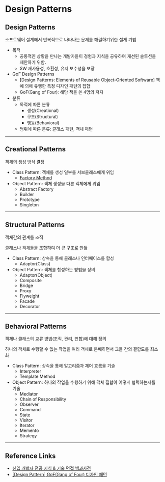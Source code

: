 # Design Patterns

## Design Patterns

소프트웨어 설계에서 반복적으로 나타나는 문제를 해결하기위한 설계 기법

-  목적
   -  공통적인 상황을 만나는 개발자들이 경험과 지식을 공유하여 개선된 솔루션을 제안하기 위함.
   -  SW 재사용성, 호환성, 유지 보수성을 보장
-  GoF Design Patterns
   -  [Design Patterns: Elements of Reusable Object-Oriented Software] 책에 의해 유행한 특정 디자인 패턴의 집합
   -  GoF(Gang of Four): 해당 책을 쓴 4명의 저자
-  분류
   -  목적에 따른 분류
      -  생성(Creational)
      -  구조(Structural)
      -  행동(Behavioral)
   -  범위에 따른 분류: 클래스 패턴, 객체 패턴

---

## Creational Patterns

객체의 생성 방식 결정

-  Class Pattern: 객체를 생성 일부를 서브클래스에게 위임
   -  [Factory Method](https://github.com/jinyoung4478/everything-for-dev/blob/main/Design%20Patterns/Factory%20Method.md)
-  Object Pattern: 객체 생성을 다른 객체에게 위임
   -  Abstract Factory
   -  Builder
   -  Prototype
   -  Singleton

---

## Structural Patterns

객체간의 관계를 조직

클래스나 객체들을 조합하여 더 큰 구조로 만듦

-  Class Pattern: 상속을 통해 클래스나 인터페이스를 합성
   -  Adaptor(Class)
-  Object Pattern: 객체를 합성하는 방법을 정의
   -  Adaptor(Object)
   -  Composite
   -  Bridge
   -  Proxy
   -  Flyweight
   -  Facade
   -  Decorator

---

## Behavioral Patterns

객체나 클래스의 교류 방법(조직, 관리, 연합)에 대해 정의

하나의 객체로 수행할 수 없는 작업을 여러 객체로 분배하면서 그들 간의 결합도를 최소화

-  Class Pattern: 상속을 통해 알고리즘과 제어 흐름을 기술
   -  Interpreter
   -  Template Method
-  Object Pattern: 하나의 작업을 수행하기 위해 객체 집합이 어떻게 협력하는지를 기술
   -  Mediator
   -  Chain of Responsibility
   -  Observer
   -  Command
   -  State
   -  Visitor
   -  Iterator
   -  Memento
   -  Strategy

---

## Reference Links

-  [신입 개발자 전공 지식 & 기술 면접 백과사전](https://github.com/gyoogle/tech-interview-for-developer)
-  [[Design Pattern] GoF(Gang of Four) 디자인 패턴](https://4z7l.github.io/2020/12/25/design_pattern_GoF.html)
